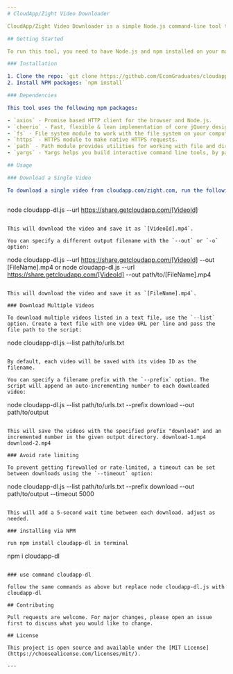 ```yaml
---
# CloudApp/Zight Video Downloader

CloudApp/Zight Video Downloader is a simple Node.js command-line tool to download videos from cloudapp.com/zight.com. It retrieves the video download link based on the video ID in the URL and saves the video with a specified filename, a prefix for multiple files, or by default, the video ID.

## Getting Started

To run this tool, you need to have Node.js and npm installed on your machine.

### Installation

1. Clone the repo: `git clone https://github.com/EcomGraduates/cloudapp-downloader.git`
2. Install NPM packages: `npm install`

### Dependencies

This tool uses the following npm packages:

- `axios` - Promise based HTTP client for the browser and Node.js.
- `cheerio` - Fast, flexible & lean implementation of core jQuery designed specifically for the server.
- `fs` - File system module to work with the file system on your computer.
- `https` - HTTPS module to make native HTTPS requests.
- `path` - Path module provides utilities for working with file and directory paths.
- `yargs` - Yargs helps you build interactive command line tools, by parsing arguments and generating an elegant user interface.

## Usage

### Download a Single Video

To download a single video from cloudapp.com/zight.com, run the following command, replacing `[VideoId]` with the actual video ID from the URL:



```
node cloudapp-dl.js --url https://share.getcloudapp.com/[VideoId]
```

This will download the video and save it as `[VideoId].mp4`.

You can specify a different output filename with the `--out` or `-o` option:

```
node cloudapp-dl.js --url https://share.getcloudapp.com/[VideoId] --out [FileName].mp4 or node cloudapp-dl.js --url https://share.getcloudapp.com/[VideoId] --out path/to/[FileName].mp4
```

This will download the video and save it as `[FileName].mp4`.

### Download Multiple Videos

To download multiple videos listed in a text file, use the `--list` option. Create a text file with one video URL per line and pass the file path to the script:

```
node cloudapp-dl.js --list path/to/urls.txt
```

By default, each video will be saved with its video ID as the filename.

You can specify a filename prefix with the `--prefix` option. The script will append an auto-incrementing number to each downloaded video:

```
node cloudapp-dl.js --list path/to/urls.txt --prefix download --out path/to/output
```

This will save the videos with the specified prefix "download" and an incremented number in the given output directory. download-1.mp4 download-2.mp4

### Avoid rate limiting

To prevent getting firewalled or rate-limited, a timeout can be set between downloads using the `--timeout` option:

```
node cloudapp-dl.js --list path/to/urls.txt --prefix download --out path/to/output --timeout 5000
```

This will add a 5-second wait time between each download. adjust as needed.

### installing via NPM

run npm install cloudapp-dl in terminal

```
npm i cloudapp-dl
```

### use command cloudapp-dl

follow the same commands as above but replace node cloudapp-dl.js with cloudapp-dl

## Contributing

Pull requests are welcome. For major changes, please open an issue first to discuss what you would like to change.

## License

This project is open source and available under the [MIT License](https://choosealicense.com/licenses/mit/).

---
```

